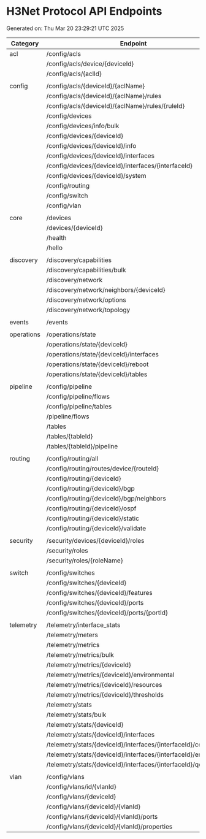 # H3Net Protocol API Endpoints

Generated on: Thu Mar 20 23:29:21 UTC 2025

| Category | Endpoint | GET | PUT | POST | DELETE |
| -------- | -------- | --- | --- | ---- | ------ |
| acl | /config/acls | getAllAcls | ❌ | createAcl | ❌ |
| | /config/acls/device/{deviceId} | getDeviceAcls | ❌ | createDeviceAcl | ❌ |
| | /config/acls/{aclId} | getAclConfig | updateAclConfig | ❌ | ❌ |
| | | | | | |
| config | /config/acls/{deviceId}/{aclName} | getACL | updateACL | ❌ | deleteACL |
| | /config/acls/{deviceId}/{aclName}/rules | ❌ | ❌ | addACLRule | ❌ |
| | /config/acls/{deviceId}/{aclName}/rules/{ruleId} | ❌ | updateACLRule | ❌ | deleteACLRule |
| | /config/devices | getAllDeviceConfigs | ❌ | createOrUpdateDevice | ❌ |
| | /config/devices/info/bulk | ❌ | ❌ | requestBulkDeviceInfo | ❌ |
| | /config/devices/{deviceId} | getDeviceConfig | updateDeviceConfig | ❌ | ❌ |
| | /config/devices/{deviceId}/info | getDeviceInfo | ❌ | requestDeviceInfo | ❌ |
| | /config/devices/{deviceId}/interfaces | getDeviceInterfaces | ❌ | ❌ | ❌ |
| | /config/devices/{deviceId}/interfaces/{interfaceId} | ❌ | updateInterfaceConfig | ❌ | ❌ |
| | /config/devices/{deviceId}/system | getSystemSettings | updateSystemSettings | ❌ | ❌ |
| | /config/routing | getRoutingConfig | putRoutingConfig | ❌ | ❌ |
| | /config/switch | getSwitchConfig | ❌ | updateSwitchConfig | ❌ |
| | /config/vlan | getVlanConfig | updateVlanConfig | createVlanConfig | ❌ |
| | | | | | |
| core | /devices | getDevices | ❌ | registerDevice | ❌ |
| | /devices/{deviceId} | getDevice | ❌ | ❌ | ❌ |
| | /health | core.checkHealth | ❌ | ❌ | ❌ |
| | /hello | ❌ | ❌ | core.sendHello | ❌ |
| | | | | | |
| discovery | /discovery/capabilities | getDeviceCapabilities | ❌ | queryDeviceCapabilities | ❌ |
| | /discovery/capabilities/bulk | ❌ | ❌ | queryBulkCapabilities | ❌ |
| | /discovery/network | getNetworkDiscoveryStatus | ❌ | performNetworkDiscovery | ❌ |
| | /discovery/network/neighbors/{deviceId} | getDeviceNeighbors | ❌ | ❌ | ❌ |
| | /discovery/network/options | getNetworkDiscoveryOptions | updateNetworkDiscoveryOptions | ❌ | ❌ |
| | /discovery/network/topology | getNetworkTopology | ❌ | ❌ | ❌ |
| | | | | | |
| events | /events | ❌ | ❌ | events.sendEventNotification | ❌ |
| | | | | | |
| operations | /operations/state | getOperationalState | ❌ | queryDeviceState | ❌ |
| | /operations/state/{deviceId} | getDeviceOperationalState | ❌ | querySpecificDeviceState | ❌ |
| | /operations/state/{deviceId}/interfaces | getDeviceInterfaceStates | ❌ | ❌ | ❌ |
| | /operations/state/{deviceId}/reboot | ❌ | ❌ | rebootDevice | ❌ |
| | /operations/state/{deviceId}/tables | getTableEntries | ❌ | ❌ | ❌ |
| | | | | | |
| pipeline | /config/pipeline | getPipelineConfig | ❌ | updatePipelineConfig | ❌ |
| | /config/pipeline/flows | getFlowEntries | ❌ | updateFlowEntries | ❌ |
| | /config/pipeline/tables | getMatchActionTables | ❌ | createMatchActionTable | ❌ |
| | /pipeline/flows | getFlows | ❌ | createFlow | ❌ |
| | /tables | getPipelineTables | ❌ | createTable | ❌ |
| | /tables/{tableId} | getPipelineTable | updateTable | ❌ | ❌ |
| | /tables/{tableId}/pipeline | ❌ | ❌ | updateTablePipelineConfig | ❌ |
| | | | | | |
| routing | /config/routing/all | getAllRoutingConfigs | ❌ | ❌ | ❌ |
| | /config/routing/routes/device/{routeId} | getRouteConfig | updateRouteConfig | ❌ | deleteRouteConfig |
| | /config/routing/{deviceId} | getDeviceRoutingConfig | updateDeviceRoutingConfig | ❌ | ❌ |
| | /config/routing/{deviceId}/bgp | getBGPConfig | updateBGPConfig | ❌ | ❌ |
| | /config/routing/{deviceId}/bgp/neighbors | getBGPNeighbors | ❌ | addBGPNeighbor | ❌ |
| | /config/routing/{deviceId}/ospf | getOSPFConfig | updateOSPFConfig | ❌ | ❌ |
| | /config/routing/{deviceId}/static | getStaticRoutes | ❌ | addStaticRoute | ❌ |
| | /config/routing/{deviceId}/validate | ❌ | ❌ | validateRoutingConfig | ❌ |
| | | | | | |
| security | /security/devices/{deviceId}/roles | getDeviceRoles | updateDeviceRoles | ❌ | ❌ |
| | /security/roles | getRoles | ❌ | createRole | ❌ |
| | /security/roles/{roleName} | getRole | updateRole | ❌ | deleteRole |
| | | | | | |
| switch | /config/switches | getAllSwitches | ❌ | ❌ | ❌ |
| | /config/switches/{deviceId} | getSwitchConfigById | updateSwitchConfigById | ❌ | ❌ |
| | /config/switches/{deviceId}/features | getSwitchFeatures | updateSwitchFeatures | ❌ | ❌ |
| | /config/switches/{deviceId}/ports | getAllPorts | ❌ | ❌ | ❌ |
| | /config/switches/{deviceId}/ports/{portId} | getPortConfig | updatePortConfig | ❌ | ❌ |
| | | | | | |
| telemetry | /telemetry/interface_stats | ❌ | ❌ | reportInterfaceStats | ❌ |
| | /telemetry/meters | getMeterStats | ❌ | ❌ | ❌ |
| | /telemetry/metrics | getTelemetryMetrics | ❌ | reportTelemetryMetrics | ❌ |
| | /telemetry/metrics/bulk | ❌ | ❌ | getBulkMetrics | ❌ |
| | /telemetry/metrics/{deviceId} | getDeviceMetrics | ❌ | ❌ | ❌ |
| | /telemetry/metrics/{deviceId}/environmental | getEnvironmentalMetrics | ❌ | ❌ | ❌ |
| | /telemetry/metrics/{deviceId}/resources | getResourceMetrics | ❌ | ❌ | ❌ |
| | /telemetry/metrics/{deviceId}/thresholds | getMetricThresholds | updateMetricThresholds | ❌ | ❌ |
| | /telemetry/stats | getInterfaceStats | ❌ | ❌ | ❌ |
| | /telemetry/stats/bulk | ❌ | ❌ | getBulkStats | ❌ |
| | /telemetry/stats/{deviceId} | getDeviceStats | ❌ | ❌ | ❌ |
| | /telemetry/stats/{deviceId}/interfaces | getDeviceInterfaceStats | ❌ | ❌ | ❌ |
| | /telemetry/stats/{deviceId}/interfaces/{interfaceId}/counters | getInterfaceCounters | ❌ | updateInterfaceCounters | clearInterfaceCounters |
| | /telemetry/stats/{deviceId}/interfaces/{interfaceId}/errors | getErrorStats | ❌ | ❌ | ❌ |
| | /telemetry/stats/{deviceId}/interfaces/{interfaceId}/qos | getQoSStats | ❌ | ❌ | ❌ |
| | | | | | |
| vlan | /config/vlans | getAllVlanConfigs | ❌ | ❌ | ❌ |
| | /config/vlans/id/{vlanId} | getVlanConfigById | updateVlanConfigById | ❌ | ❌ |
| | /config/vlans/{deviceId} | getDeviceVLANs | ❌ | createVLAN | ❌ |
| | /config/vlans/{deviceId}/{vlanId} | getVLAN | updateVLAN | ❌ | deleteVLAN |
| | /config/vlans/{deviceId}/{vlanId}/ports | ❌ | updateVLANPorts | ❌ | ❌ |
| | /config/vlans/{deviceId}/{vlanId}/properties | ❌ | updateVLANProperties | ❌ | ❌ |
